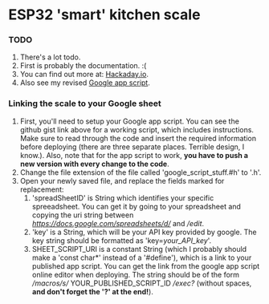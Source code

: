 # ESP32 'smart' kitchen scale

### TODO
1. There's a lot todo.
1. First is probably the documentation. :(
1. You can find out more at: [Hackaday.io](https://hackaday.io/project/164849-yet-another-smart-kitchen-scale).
1. Also see my revised [Google app script](https://gist.github.com/UriShX/e7182e1b6a151302f28b664d037c8b49).

### Linking the scale to your Google sheet
1. First, you'll need to setup your Google app script. You can see the github gist link above for a working script, which includes instructions. Make sure to read through the code and insert the required information before deploying (there are three separate places. Terrible design, I know.). Also, note that for the app script to work, **you have to push a new version with every change to the code**.
1. Change the file extension of the file called 'google_script_stuff.#h' to '.h'.
1. Open your newly saved file, and replace the fields marked for replacement:
    1. 'spreadSheetID' is String which identifies your specific spreeadsheet. You can get it by going to your spreadsheet and copying the uri string between *https://docs.google.com/spreadsheets/d/* and */edit*.
    1. 'key' is a String, which will be your API key provided by google. The key string should be formatted as 'key=*your_API_key*'.
    1. SHEET_SCRIPT_URI is a constant String (which I probably should make a 'const char*' instead of a '#define'), which is a link to your published app script. You can get the link from the google app script online editor when deploying. The string should be of the form */macros/s/* YOUR_PUBLISHED_SCRIPT_ID */exec?* (without spaces, **and don't forget the '?' at the end!**).
